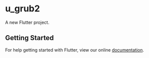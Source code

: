 # u_grub2

A new Flutter project.

## Getting Started

For help getting started with Flutter, view our online
[documentation](http://flutter.io/).
